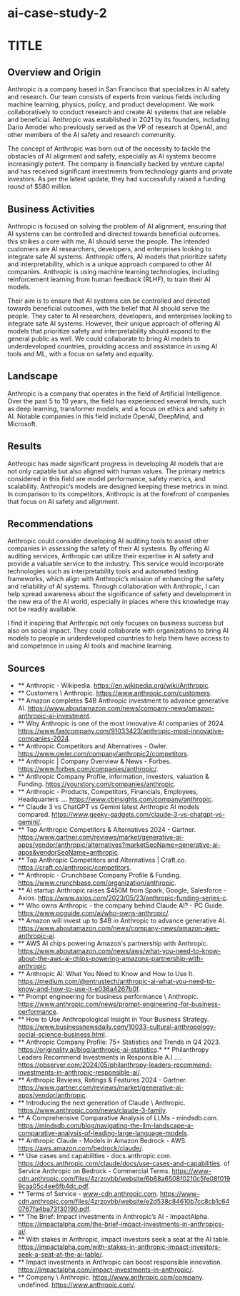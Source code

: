 # ai-case-study-2
# TITLE

## Overview and Origin

Anthropic is a company based in San Francisco that specializes in AI safety and research. Our team consists of experts from various fields including machine learning, physics, policy, and product development. We work collaboratively to conduct research and create AI systems that are reliable and beneficial. Anthropic was established in 2021 by its founders, including Dario Amodei who previously served as the VP of research at OpenAI, and other members of the AI safety and research community.

The concept of Anthropic was born out of the necessity to tackle the obstacles of AI alignment and safety, especially as AI systems become increasingly potent. The company is financially backed by venture capital and has received significant investments from technology giants and private investors. As per the latest update, they had successfully raised a funding round of $580 million.

## Business Activities

Anthropic is focused on solving the problem of AI alignment, ensuring that AI systems can be controlled and directed towards beneficial outcomes. this strikes a core with me, AI should serve the people. The intended customers are AI researchers, developers, and enterprises looking to integrate safe AI systems. Anthropic offers, AI models that prioritize safety and interpretability, which is a unique approach compared to other AI companies. Anthropic is using machine learning technologies, including reinforcement learning from human feedback (RLHF), to train their AI models.

Their aim is to ensure that AI systems can be controlled and directed towards beneficial outcomes, with the belief that AI should serve the people. They cater to AI researchers, developers, and enterprises looking to integrate safe AI systems. However, their unique approach of offering AI models that prioritize safety and interpretability should expand to the general public as well. We could collaborate to bring AI models to underdeveloped countries, providing access and assistance in using AI tools and ML, with a focus on safety and equality.

## Landscape

Anthropic is a company that operates in the field of Artificial Intelligence. Over the past 5 to 10 years, the field has experienced several trends, such as deep learning, transformer models, and a focus on ethics and safety in AI. Notable companies in this field include OpenAI, DeepMind, and Microsoft.

## Results

Anthropic has made significant progress in developing AI models that are not only capable but also aligned with human values. The primary metrics considered in this field are model performance, safety metrics, and scalability. Anthropic’s models are designed keeping these metrics in mind. In comparison to its competitors, Anthropic is at the forefront of companies that focus on AI safety and alignment.

## Recommendations

Anthropic could consider developing AI auditing tools to assist other companies in assessing the safety of their AI systems. By offering AI auditing services, Anthropic can utilize their expertise in AI safety and provide a valuable service to the industry. This service would incorporate technologies such as interpretability tools and automated testing frameworks, which align with Anthropic’s mission of enhancing the safety and reliability of AI systems. Through collaboration with Anthropic, I can help spread awareness about the significance of safety and development in the new era of the AI world, especially in places where this knowledge may not be readily available.

I find it inspiring that Anthropic not only focuses on business success but also on social impact. They could collaborate with organizations to bring AI models to people in underdeveloped countries to help them have access to and competence in using AI tools and machine learning. 

## Sources

* ** Anthropic - Wikipedia. https://en.wikipedia.org/wiki/Anthropic.
* ** Customers \ Anthropic. https://www.anthropic.com/customers.
* ** Amazon completes $4B Anthropic investment to advance generative AI. https://www.aboutamazon.com/news/company-news/amazon-anthropic-ai-investment.
* ** Why Anthropic is one of the most innovative AI companies of 2024. https://www.fastcompany.com/91033423/anthropic-most-innovative-companies-2024.
* ** Anthropic Competitors and Alternatives - Owler. https://www.owler.com/company/anthropic2/competitors.
* ** Anthropic | Company Overview & News - Forbes. https://www.forbes.com/companies/anthropic/.
* ** Anthropic Company Profile, information, investors, valuation & Funding. https://yourstory.com/companies/anthropic.
* ** Anthropic - Products, Competitors, Financials, Employees, Headquarters .... https://www.cbinsights.com/company/anthropic.
* ** Claude 3 vs ChatGPT vs Gemini latest Anthropic AI models compared. https://www.geeky-gadgets.com/claude-3-vs-chatgpt-vs-gemini/.
* ** Top Anthropic Competitors & Alternatives 2024 - Gartner. https://www.gartner.com/reviews/market/generative-ai-apps/vendor/anthropic/alternatives?marketSeoName=generative-ai-apps&vendorSeoName=anthropic.
* ** Top Anthropic Competitors and Alternatives | Craft.co. https://craft.co/anthropic/competitors.
* ** Anthropic - Crunchbase Company Profile & Funding. https://www.crunchbase.com/organization/anthropic.
* ** AI startup Anthropic raises $450M from Spark, Google, Salesforce - Axios. https://www.axios.com/2023/05/23/anthropic-funding-series-c.
* ** Who owns Anthropic - the company behind Claude AI? - PC Guide. https://www.pcguide.com/ai/who-owns-anthropic/.
* ** Amazon will invest up to $4B in Anthropic to advance generative AI. https://www.aboutamazon.com/news/company-news/amazon-aws-anthropic-ai.
* ** AWS AI chips powering Amazon's partnership with Anthropic. https://www.aboutamazon.com/news/aws/what-you-need-to-know-about-the-aws-ai-chips-powering-amazons-partnership-with-anthropic.
* ** Anthropic AI: What You Need to Know and How to Use It. https://medium.com/@entrustech/anthropic-ai-what-you-need-to-know-and-how-to-use-it-e036a4267b0f.
* ** Prompt engineering for business performance \ Anthropic. https://www.anthropic.com/news/prompt-engineering-for-business-performance.
* ** How to Use Anthropological Insight in Your Business Strategy. https://www.businessnewsdaily.com/10033-cultural-anthropology-social-science-business.html.
* ** Anthropic Company Profile: 75+ Statistics and Trends in Q4 2023. https://originality.ai/blog/anthropic-ai-statistics.*
 ** Philanthropy Leaders Recommend Investments in Responsible A.I .... https://observer.com/2024/05/philanthropy-leaders-recommend-investments-in-anthropic-responsible-ai/.
* ** Anthropic Reviews, Ratings & Features 2024 - Gartner. https://www.gartner.com/reviews/market/generative-ai-apps/vendor/anthropic.
* ** Introducing the next generation of Claude \ Anthropic. https://www.anthropic.com/news/claude-3-family.
* ** A Comprehensive Comparative Analysis of LLMs - mindsdb.com. https://mindsdb.com/blog/navigating-the-llm-landscape-a-comparative-analysis-of-leading-large-language-models.
* ** Anthropic Claude - Models in Amazon Bedrock - AWS. https://aws.amazon.com/bedrock/claude/.
* ** Use cases and capabilities - docs.anthropic.com. https://docs.anthropic.com/claude/docs/use-cases-and-capabilities.
of Service Anthropic on Bedrock - Commercial Terms. https://www-cdn.anthropic.com/files/4zrzovbb/website/6b68a6508f0210c5fe08f0199caa05c4ee6fb4dc.pdf.
* ** Terms of Service - www-cdn.anthropic.com. https://www-cdn.anthropic.com/files/4zrzovbb/website/e2d538c84610b7cc8cb1c640767fa4ba73f30190.pdf.
* ** The Brief: Impact investments in Anthropic’s AI - ImpactAlpha. https://impactalpha.com/the-brief-impact-investments-in-anthropics-ai/.
* ** With stakes in Anthropic, impact investors seek a seat at the AI table. https://impactalpha.com/with-stakes-in-anthropic-impact-investors-seek-a-seat-at-the-ai-table/.
* ** Impact investments in Anthropic can boost responsible innovation. https://impactalpha.com/impact-investments-in-anthropic/.
* ** Company \ Anthropic. https://www.anthropic.com/company.
undefined. https://www.anthropic.com/.

